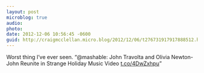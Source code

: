 ```yaml
---
layout: post
microblog: true
audio: 
photo: 
date: 2012-12-06 10:56:45 -0600
guid: http://craigmcclellan.micro.blog/2012/12/06/t276731917917888512.html
---
```

Worst thing I’ve ever seen. “@mashable: John Travolta and Olivia Newton-John Reunite in Strange Holiday Music Video [t.co/4DwZxhpu](http://t.co/4DwZxhpu)”
